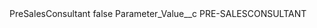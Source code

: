 <?xml version="1.0" encoding="UTF-8"?>
<CustomMetadata xmlns="http://soap.sforce.com/2006/04/metadata" xmlns:xsi="http://www.w3.org/2001/XMLSchema-instance" xmlns:xsd="http://www.w3.org/2001/XMLSchema">
    <label>PreSalesConsultant</label>
    <protected>false</protected>
    <values>
        <field>Parameter_Value__c</field>
        <value xsi:type="xsd:string">PRE-SALESCONSULTANT</value>
    </values>
</CustomMetadata>
